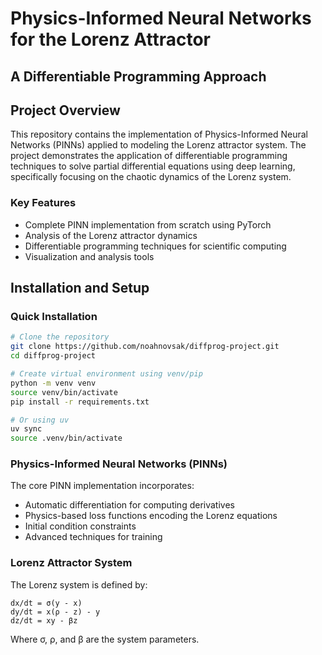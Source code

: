# Physics-Informed Neural Networks for the Lorenz Attractor
## A Differentiable Programming Approach

## Project Overview

This repository contains the implementation of Physics-Informed Neural Networks (PINNs) applied to modeling the Lorenz attractor system. The project demonstrates the application of differentiable programming techniques to solve partial differential equations using deep learning, specifically focusing on the chaotic dynamics of the Lorenz system.

### Key Features

- Complete PINN implementation from scratch using PyTorch
- Analysis of the Lorenz attractor dynamics
- Differentiable programming techniques for scientific computing
- Visualization and analysis tools

## Installation and Setup

### Quick Installation

```bash
# Clone the repository
git clone https://github.com/noahnovsak/diffprog-project.git
cd diffprog-project

# Create virtual environment using venv/pip
python -m venv venv
source venv/bin/activate
pip install -r requirements.txt

# Or using uv
uv sync
source .venv/bin/activate
```

### Physics-Informed Neural Networks (PINNs)

The core PINN implementation incorporates:
- Automatic differentiation for computing derivatives
- Physics-based loss functions encoding the Lorenz equations
- Initial condition constraints
- Advanced techniques for training

### Lorenz Attractor System

The Lorenz system is defined by:
```
dx/dt = σ(y - x)
dy/dt = x(ρ - z) - y
dz/dt = xy - βz
```

Where σ, ρ, and β are the system parameters.
